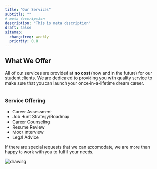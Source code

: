 ```yaml
---
title: "Our Services"
subtitle: ""
# meta description
description: "This is meta description"
draft: false
sitemap:
  changefreq: weekly
  priority: 0.8
---
```


## What We Offer
All of our services are provided at **no cost** (now and in the future) for our student clients. We are dedicated to providing you with quality service to make sure that you can launch your once-in-a-lifetime dream career. <br/><br/>

### Service Offering

- Career Assessment
- Job Hunt Strategy/Roadmap
- Career Counseling
- Resume Review
- Mock Interview
- Legal Advice

If there are special requests that we can accomodate, we are more than happy to work with you to fulfill your needs.

<div><img src="../../images/home-2.png" alt="drawing" style="display: block; margin: 0px;"/></div>